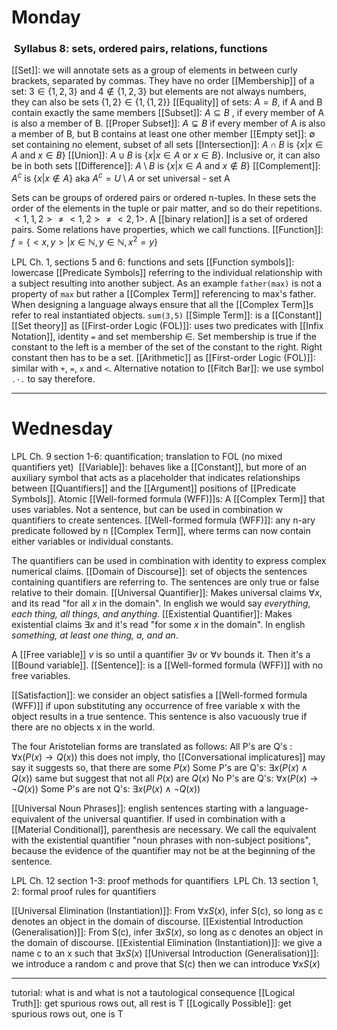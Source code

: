 # Monday 
###  Syllabus 8: sets, ordered pairs, relations, functions 

[[Set]]: we will annotate sets as a group of elements in between curly brackets, separated by commas. They have no order
[[Membership]] of a set: $3 \in \{1,2,3\}$ and $4 \not \in \{1,2,3\}$ but elements are not always numbers, they can also be sets $\{1,2\} \in \{1, \{1,2\}\}$ 
[[Equality]] of sets: $A = B$, if A and B contain exactly the same members
[[Subset]]: $A \subseteq B$ , if every member of A is also a member of B.
[[Proper Subset]]: $A \subsetneq B$ if every member of A is also a member of B, but B contains at least one other member
[[Empty set]]:  $\emptyset$ set containing no element, subset of all sets
[[Intersection]]: $A \cap B$ is $\{x|x \in A$ and $x \in B\}$
[[Union]]: $A \cup B$ is $\{x|x \in A$ or $x \in B\}$. Inclusive or, it can also be in both sets
[[Difference]]: $A \setminus B$ is $\{x|x \in A$ and $x \not \in B\}$
[[Complement]]: $A^c$ is $\{x | x \not \in A\}$ aka $A^c = U \setminus A$ or set universal - set A

Sets can be groups of ordered pairs or ordered n-tuples. In these sets the order of the elements in the tuple or pair matter, and so do their repetitions. $<1,1,2> \neq <1,2> \neq <2,1>$. A [[binary relation]] is a set of ordered pairs. Some relations have properties, which we call functions. 
[[Function]]: $f= \{<x,y> | x \in \mathbb{N}, y \in \mathbb{N}, x^2=y\}$

LPL Ch. 1, sections 5 and 6: functions and sets
[[Function symbols]]: lowercase [[Predicate Symbols]] referring to the individual relationship with a subject resulting into another subject. As an example `father(max)` is not a property of `max` but rather a [[Complex Term]] referencing to max's father. When designing a language always ensure that all the [[Complex Term]]s refer to real instantiated objects. `sum(3,5)` 
[[Simple Term]]: is a [[Constant]]
[[Set theory]] as [[First-order Logic (FOL)]]: uses two predicates with [[Infix Notation]], identity `=` and set membership $\in$. Set membership is true if the constant to the left is a member of the set of the constant to the right. Right constant then has to be a set.
[[Arithmetic]] as [[First-order Logic (FOL)]]: similar with `+`, `=`, `x` and `<`. 
Alternative notation to [[Fitch Bar]]: we use symbol `.·.` to say therefore. 

- - -
# Wednesday

LPL Ch. 9
section 1-6: quantification; translation to FOL (no mixed quantifiers yet) 
[[Variable]]: behaves like a [[Constant]], but more of an auxiliary symbol that acts as a placeholder that indicates relationships between [[Quantifiers]] and the [[Argument]] positions of [[Predicate Symbols]].
Atomic [[Well-formed formula (WFF)]]s: A [[Complex Term]] that uses variables. Not a sentence, but can be used in combination w quantifiers to create sentences.
[[Well-formed formula (WFF)]]: any n-ary predicate followed by n [[Complex Term]], where terms can now contain either variables or individual constants.

The quantifiers can be used in combination with identity to express complex numerical claims.
[[Domain of Discourse]]: set of objects the sentences containing quantifiers are referring to. The sentences are only true or false relative to their domain.
[[Universal Quantifier]]: Makes universal claims $\forall x$, and its read "for all $x$ in the domain". In english we would say _everything, each thing, all things, and anything_.
[[Existential Quantifier]]: Makes existential claims $\exists x$ and it's read "for some $x$ in the domain". In english _something, at least one thing, a, and an_.

A [[Free variable]] $v$ is so until a quantifier $\exists v$ or $\forall v$ bounds it. Then it's a [[Bound variable]]. 
[[Sentence]]: is a [[Well-formed formula (WFF)]] with no free variables.

[[Satisfaction]]: we consider an object satisfies a [[Well-formed formula (WFF)]] if upon substituting any occurrence of free variable x with the object results in a true sentence. This sentence is also vacuously true if there are no objects x in the world.

The four Aristotelian forms are translated as follows: 
All P's are Q's : $\forall x (P(x) \rightarrow Q(x))$ this does not imply, tho [[Conversational implicatures]] may say it suggests so, that there are some $P(x)$
Some P's are Q's: $\exists x (P(x) \wedge Q(x))$ same but suggest that not all $P(x)$ are $Q(x)$
No P's are Q's:  $\forall x (P(x) \rightarrow ¬ Q(x))$
Some P's are not Q's: $\exists x (P(x) \wedge ¬Q(x))$

[[Universal Noun Phrases]]: english sentences starting with a language-equivalent of the universal quantifier. If used in combination with a [[Material Conditional]], parenthesis are necessary.
We call the equivalent with the existential quantifier "noun phrases with non-subject positions", because the evidence of the quantifier may not be at the beginning of the sentence.

LPL Ch. 12 section 1-3: proof methods for quantifiers 
LPL Ch. 13 section 1, 2: formal proof rules for quantifiers

[[Universal Elimination (Instantiation)]]: From $\forall x S(x)$, infer S(c), so long as c denotes an object in the domain of discourse.
[[Existential Introduction (Generalisation)]]: From S(c), infer $\exists x S(x)$, so long as c denotes an object in the domain of discourse.
[[Existential Elimination (Instantiation)]]: we give a name c to an x such that $\exists x S(x)$ 
[[Universal Introduction (Generalisation)]]: we introduce a random c and prove that S(c) then we can introduce $\forall x S(x)$

- - -
tutorial: 
what is and what is not a 
tautological consequence 
[[Logical Truth]]: get spurious rows out, all rest is T
[[Logically Possible]]: get spurious rows out, one is T